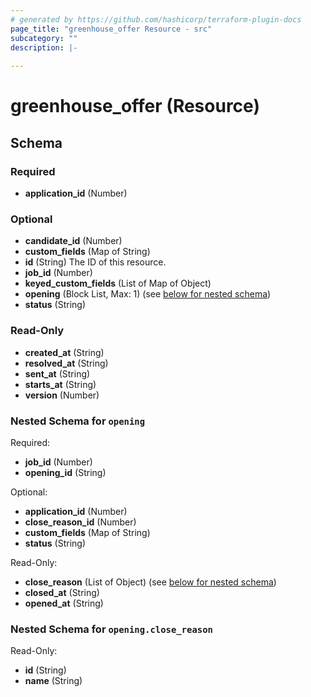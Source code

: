 ```yaml
---
# generated by https://github.com/hashicorp/terraform-plugin-docs
page_title: "greenhouse_offer Resource - src"
subcategory: ""
description: |-
  
---
```


# greenhouse_offer (Resource)





<!-- schema generated by tfplugindocs -->
## Schema

### Required

- **application_id** (Number)

### Optional

- **candidate_id** (Number)
- **custom_fields** (Map of String)
- **id** (String) The ID of this resource.
- **job_id** (Number)
- **keyed_custom_fields** (List of Map of Object)
- **opening** (Block List, Max: 1) (see [below for nested schema](#nestedblock--opening))
- **status** (String)

### Read-Only

- **created_at** (String)
- **resolved_at** (String)
- **sent_at** (String)
- **starts_at** (String)
- **version** (Number)

<a id="nestedblock--opening"></a>
### Nested Schema for `opening`

Required:

- **job_id** (Number)
- **opening_id** (String)

Optional:

- **application_id** (Number)
- **close_reason_id** (Number)
- **custom_fields** (Map of String)
- **status** (String)

Read-Only:

- **close_reason** (List of Object) (see [below for nested schema](#nestedatt--opening--close_reason))
- **closed_at** (String)
- **opened_at** (String)

<a id="nestedatt--opening--close_reason"></a>
### Nested Schema for `opening.close_reason`

Read-Only:

- **id** (String)
- **name** (String)


